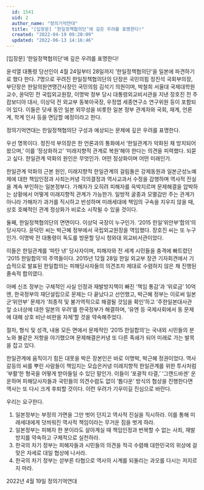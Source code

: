 ```yaml
---
  id: 1541
  uid: 2
  author_name: "정의기억연대"
  title: "[입장문] ‘한일정책협의단’에 깊은 우려를 표명한다!"
  created: "2022-04-19 09:20:09"
  updated: "2022-06-13 14:16:46"
---
```

\[입장문\]
‘한일정책협의단’에 깊은 우려를 표명한다!

윤석열 대통령 당선인이 4월 24일부터 28일까지 ‘한일정책협의단’을 일본에 파견하기로 했다 한다. 7명으로 꾸려진 한일정책협의단의 단장은 국민의힘 정진석 국회부의장, 부단장은 한일의원연맹간사장인 국민의힘 김석기 의원이며, 박철희 서울대 국제대학원 교수, 윤덕민 전 국립외교원장, 이명박 정부 당시 대통령외교비서관을 지낸 장호진 전 주캄보디아 대사, 이상덕 전 외교부 동북아국장, 우정엽 세종연구소 연구위원 등이 포함되어 있다. 이들은 닷새 동안 일본 외무성을 비롯한 일본 정부 관계자와 국회, 재계, 언론계, 학계 인사 등을 면담할 예정이라고 한다. 

정의기억연대는 한일정책협의단 구성과 예상되는 문제에 깊은 우려를 표명한다.

우선 명목이다. 
정진석 부의장은 한 언론과의 통화에서 ‘한일관계가 악화된 채 방치되어 왔으며,’ 이를 ‘정상화하고’ ‘미래지향적 관계로 복원’해야 한다는 의견을 피력했다. 되묻고 싶다. 한일관계 악화의 원인은 무엇인가. 어떤 정상화이며 어떤 미래인가. 

한일관계 악화의 근본 원인, 미래지향적 한일관계의 걸림돌은 강제동원과 일본군성노예제에 대한 책임인정과 사죄는커녕 각의결정과 역사교과서 수정을 감행하며 역사적 진실을 계속 부인하는 일본정부다. 가해자가 오히려 피해자를 윽박지르며 문제해결을 압박하는 상황에서 어떻게 미래지향적 관계가 가능한가. 일방적 굴종과 모멸감만 주는 관계가 아니라 가해자가 과거를 직시하고 반성하며 미래세대에 책임의 구속을 지우지 않을 때, 상호 호혜적인 관계 정상화가 비로소 시작될 수 있을 것이다.

둘째, 한일정책협의단의 면면이다. 
이상덕 국장이 누구인가. ‘2015 한일‘위안부’합의‘의 당사자다. 윤덕민 씨는 박근혜 정부에서 국립외교원장을 역임했다. 장호진 씨는 또 누구인가. 이명박 전 대통령이 독도를 방문할 당시 청와대 외교비서관이었다. 

이들은 한일관계를 ‘파탄 낸’ 당사자이며, 피해자와 전 세계 시민들을 충격에 빠트렸던 ‘2015 한일합의’의 주역들이다. 2015년 12월 28일 한일 외교부 장관 기자회견에서 기습적으로 발표된 한일합의는 피해당사자들의 의견조차 제대로 수렴하지 않은 채 진행된 졸속적 합의였다. 

아베 신조 정부는 구체적인 사실 인정과 재발방지책이 빠진 ‘책임 통감’과 ‘위로금’ 10억 엔, 한국정부의 재단설립으로 문제는 다 끝났다고 선언했고, 박근혜 정부는 이로써 일본군‘위안부’ 문제가 ‘최종적 및 불가역적으로 해결될 것임을 확인’하고 ‘주한일본대사관 앞 소녀상에 대한 일본의 우려’를 한국정부가 해결하며, ‘유엔 등 국제사회에서 동 문제에 대해 상호 비난·비판을 자제’할 것을 약속해주었다. 

절차, 형식 및 성격, 내용 모든 면에서 문제적인 ‘2015 한일합의’는 국내외 시민들의 분노와 불같은 저항을 야기했으며 문제해결은커녕 또 다른 족쇄가 되어 미래로 가는 발목을 잡고 있다. 

한일관계에 움직이기 힘든 대못을 박은 장본인은 바로 이명박, 박근혜 정권이었다. 역사 갈등의 씨를 뿌린 사람들이 책임지는 모습은커녕 미래지향적 한일관계를 위한 투사처럼 ’부활‘한 형국을 어떻게 받아들일 수 있단 말인가. 이들이 ‘포괄적 타결,’ ‘그랜드바겐’ 운운하며 피해당사자들과 국민들의 의견수렴도 없이 ‘톱다운’ 방식의 협상을 진행한다면 역사는 또 다시 크게 후퇴할 것이다. 이런 우려가 기우이길 진심으로 바란다. 

우리는 요구한다.

1. 일본정부는 부정의 가면을 그만 벗어 던지고 역사적 진실을 직시하라. 이를 통해 미래세대에게 덧씌워진 역사적 책임이라는 무거운 짐을 벗게 하라. 
2. 일본정부는 피해자 한 분이라도 살아계실 때 책임인정과 번복할 수 없는 사죄, 재발방지를 약속하고 구체적으로 실천하라. 
3. 한국의 차기 정부는 피해자들과 시민들의 의견을 적극 수렴해 대한민국의 위상에 걸맞은 자세로 대일 협상에 나서라. 
4. 한국의 차기 정부는 섣부른 타협으로 역사의 시계를 되돌리는 과오를 다시는 저지르지 마라. 

2022년 4월 19일
정의기억연대